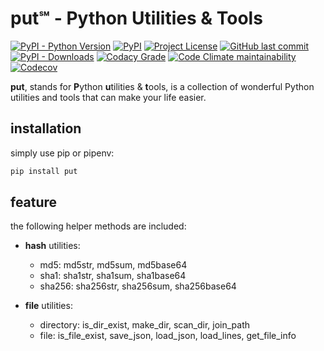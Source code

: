# put℠ - **P**ython **U**tilities & **T**ools

[![PyPI - Python Version](https://img.shields.io/pypi/pyversions/put?style=flat-square)](https://pypi.org/project/put/)
[![PyPI](https://img.shields.io/pypi/v/put?style=flat-square)](https://pypi.org/project/put/)
[![Project License](https://img.shields.io/pypi/l/put?style=flat-square)](https://github.com/an63/put/blob/master/LICENSE)
[![GitHub last commit](https://img.shields.io/github/last-commit/an63/put?style=flat-square)](https://github.com/an63/put/commits/master)
[![PyPI - Downloads](https://img.shields.io/pypi/dw/put?style=flat-square)](https://pepy.tech/project/put)
[![Codacy Grade](https://img.shields.io/codacy/grade/f1c04ec78a4b45a4b8d95d89c94ba24e?style=flat-square)](https://www.codacy.com/manual/an9an63/put)
[![Code Climate maintainability](https://img.shields.io/codeclimate/maintainability-percentage/an63/put?style=flat-square)](https://codeclimate.com/github/an63/put)
[![Codecov](https://img.shields.io/codecov/c/gh/an63/put?style=flat-square)](https://codecov.io/gh/an63/put)

**put**, stands for **P**ython **u**tilities & **t**ools, is a collection of wonderful Python utilities and tools that can make your life easier.

## installation

simply use pip or pipenv:

```bash
pip install put
```

## feature

the following helper methods are included:

-   **hash** utilities:
    -   md5: md5str, md5sum, md5base64
    -   sha1: sha1str, sha1sum, sha1base64
    -   sha256: sha256str, sha256sum, sha256base64

-   **file** utilities:
    -   directory: is_dir_exist, make_dir, scan_dir, join_path
    -   file: is_file_exist, save_json, load_json, load_lines, get_file_info
